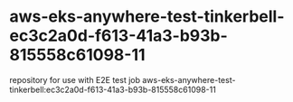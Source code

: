 # aws-eks-anywhere-test-tinkerbell-ec3c2a0d-f613-41a3-b93b-815558c61098-11
repository for use with E2E test job aws-eks-anywhere-test-tinkerbell:ec3c2a0d-f613-41a3-b93b-815558c61098-11
